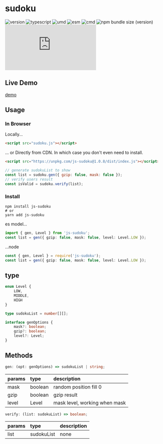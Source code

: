 # sudoku
![version](https://img.shields.io/github/package-json/v/happy-func/sudoku.js/main)
![typescript](https://img.shields.io/npm/types/js-sudoku)
![umd](https://img.shields.io/static/v1?label=build&message=umd&color=blue)
![esm](https://img.shields.io/static/v1?label=build&message=esm&color=blue)
![cmd](https://img.shields.io/static/v1?label=build&message=cmd&color=blue)
![npm bundle size (version)](https://img.shields.io/bundlephobia/min/js-sudoku/latest)
![GitHub Repo stars](https://img.shields.io/github/stars/happy-func/sudoku.js?style=social)

## Live Demo
[demo](https://happy-func.github.io/sudoku.js/)

## Usage
### In Browser
Locally…
```html
<script src="sudoku.js"></script>
```
… or Directly from CDN. In which case you don't even need to install.
```html
<script src="https://unpkg.com/js-sudoku@1.0.8/dist/index.js"></script>
```
```javascript
// generate sudokuList to show
const list = sudoku.gen({ gzip: false, mask: false });
// verify users result
const isValid = sudoku.verify(list);
```
### Install
```shell
npm install js-sudoku
# or
yarn add js-sudoku
```
es model...

```ts
import { gen, Level } from 'js-sudoku';
const list = gen({ gzip: false, mask: false, level: Level.LOW });
```

...node
```typescript
const { gen, Level } = require('js-sudoku');
const list = gen({ gzip: false, mask: false, level: Level.LOW });
```

## type

```typescript
enum Level {
    LOW,
    MIDDLE,
    HIGH
}

type sudokuList = number[][];

interface genOptions {
    mask?: boolean;
    gzip?: boolean;
    level?: Level;
}
```
## Methods

```typescript
gen: (opt: genOptions) => sudokuList | string;
```

| params  | type | description |
| :--- | :--- | :--- |
| mask | boolean | random position fill 0 |
| gzip | boolean | gzip result |
| level | Level | mask level, working when mask |

```typescript
verify: (list: sudokuList) => boolean;
```

| params  | type | description |
| :--- | :--- | :--- |
| list | sudokuList | none |
